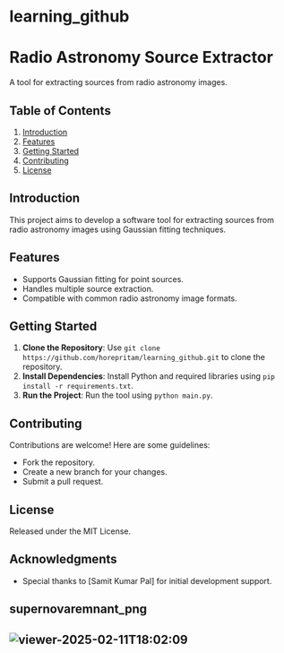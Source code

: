 # learning_github
# Radio Astronomy Source Extractor
A tool for extracting sources from radio astronomy images.

## Table of Contents
1. [Introduction](#introduction)
2. [Features](#features)
3. [Getting Started](#getting-started)
4. [Contributing](#contributing)
5. [License](#license)

## Introduction
This project aims to develop a software tool for extracting sources from radio astronomy images using Gaussian fitting techniques.

## Features
- Supports Gaussian fitting for point sources.
- Handles multiple source extraction.
- Compatible with common radio astronomy image formats.

## Getting Started
1. **Clone the Repository**: Use `git clone https://github.com/horepritam/learning_github.git` to clone the repository.
2. **Install Dependencies**: Install Python and required libraries using `pip install -r requirements.txt`.
3. **Run the Project**: Run the tool using `python main.py`.

## Contributing
Contributions are welcome! Here are some guidelines:
- Fork the repository.
- Create a new branch for your changes.
- Submit a pull request.

## License
Released under the MIT License.

## Acknowledgments
- Special thanks to [Samit Kumar Pal] for initial development support.


## supernovaremnant_png
## ![viewer-2025-02-11T18:02:09](https://github.com/user-attachments/assets/9124737f-90d6-4684-8fe1-a44cca25223b)

